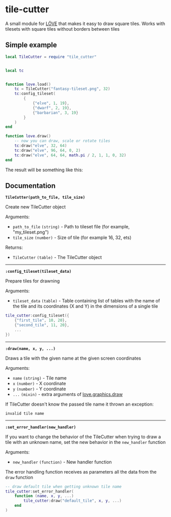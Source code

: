 # tile-cutter

A small module for [LÖVE](https://love2d.org/) that makes it easy to draw square tiles. Works with tilesets with square tiles without borders between tiles



## Simple example

```lua
local TileCutter = require "tile_cutter"


local tc


function love.load()
    tc = TileCutter("fantasy-tileset.png", 32)
    tc:config_tileset(
        {
            {"elve", 1, 19},
            {"dwarf", 2, 19},
            {"barbarian", 3, 19}
        }
    )
end

function love.draw()
    -- now you can draw, scale or rotate tiles
    tc:draw("elve", 32, 64)
    tc:draw("elve", 96, 64, 0, 2)
    tc:draw("elve", 64, 64, math.pi / 2, 1, 1, 0, 32)
end
```

The result will be something like this:



## Documentation

**```TileCutter(path_to_file, tile_size)```**

Create new TileCutter object

Arguments:
* ```path_to_file``` ```(string)``` - Path to tileset file (for example, "my_tileset.png")
* ```tile_size``` ```(number)``` - Size of tile (for example 16, 32, ets)

Returns:
* ```TileCutter``` ```(table)``` - The TileCutter object

---

**```:config_tileset(tileset_data)```**

Prepare tiles for drawning

Arguments:
* ```tileset_data``` ```(table)``` - Table containing list of tables with the name of the tile and its coordinates (X and Y) in the dimensions of a single tile

```lua
tile_cutter:config_tileset({
    {"first_tile", 10, 20},
    {"second_tile", 11, 20},
    ...
})
```

---

**```:draw(name, x, y, ...)```**

Draws a tile with the given name at the given screen coordinates

Arguments:
* ```name``` ```(string)``` - Tile name
* ```x``` ```(number)``` - X coordinate
* ```y``` ```(number)``` - Y coordinate
* ```...``` ```(mixin)``` - extra arguments of [love.graphics.draw](https://love2d.org/wiki/love.graphics.draw)

If TileCutter doesn't know the passed tile name it thrown an exception:

```invalid tile name```

---

**```:set_error_handler(new_handler)```**

If you want to change the behavior of the TileCutter when trying to draw a tile with an unknown name, set the new behavior in the ```new_handler``` function

Arguments:
* ```new_handler``` ```(function)``` - New handler function

The error handling function receives as parameters all the data from the ```draw``` function

```lua
-- draw default tile when getting unknown tile name
tile_cutter:set_error_handler(
    function (name, x, y, ...)
        tile_cutter:draw("default_tile", x, y, ...)
    end
)
```

